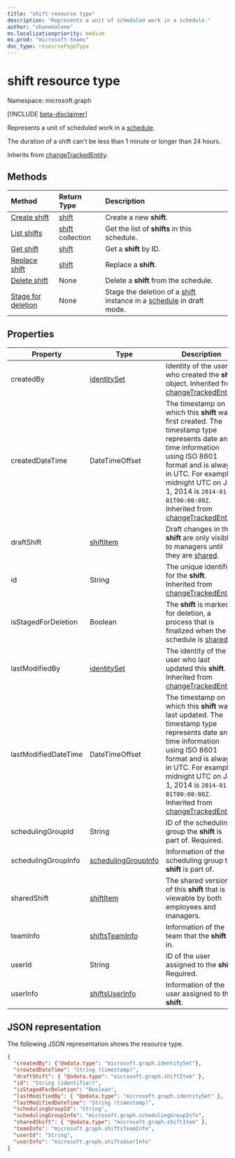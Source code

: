 ```yaml
---
title: "shift resource type"
description: "Represents a unit of scheduled work in a schedule."
author: "shanemalone"
ms.localizationpriority: medium
ms.prod: "microsoft-teams"
doc_type: resourcePageType
---
```


# shift resource type

Namespace: microsoft.graph

[!INCLUDE [beta-disclaimer](../../includes/beta-disclaimer.md)]

Represents a unit of scheduled work in a [schedule](schedule.md).

The duration of a shift can't be less than 1 minute or longer than 24 hours.

Inherits from [changeTrackedEntity](../resources/changetrackedentity.md).

## Methods

| Method                                                              | Return Type                  | Description                                                                                                  |
| :------------------------------------------------------------------ | :--------------------------- | :----------------------------------------------------------------------------------------------------------- |
| [Create shift](../api/schedule-post-shifts.md)                      | [shift](shift.md)            | Create a new **shift**.                                                                                      |
| [List shifts](../api/schedule-list-shifts.md)                       | [shift](shift.md) collection | Get the list of **shifts** in this schedule.                                                                 |
| [Get shift](../api/shift-get.md)                                    | [shift](shift.md)            | Get a **shift** by ID.                                                                                       |
| [Replace shift](../api/shift-put.md)                                | [shift](shift.md)            | Replace a **shift**.                                                                                         |
| [Delete shift](../api/shift-delete.md)                              | None                         | Delete a **shift** from the schedule.                                                                        |
| [Stage for deletion](../api/changetrackedentity-stagefordeletion.md)| None                         | Stage the deletion of a [shift](../resources/shift.md) instance in a [schedule](../resources/schedule.md) in draft mode.        |

## Properties

| Property             | Type                          | Description |
| -------------------- | ----------------------------- | ----------- |
| createdBy             | [identitySet](identityset.md)     | Identity of the user who created the **shift** object. Inherited from [changeTrackedEntity](../resources/changetrackedentity.md). |
| createdDateTime      | DateTimeOffset              | The timestamp on which this **shift** was first created. The timestamp type represents date and time information using ISO 8601 format and is always in UTC. For example, midnight UTC on Jan 1, 2014 is `2014-01-01T00:00:00Z`. Inherited from [changeTrackedEntity](../resources/changetrackedentity.md). |
| draftShift           | [shiftItem](shiftitem.md)     | Draft changes in the **shift** are only visible to managers until they are [shared](../api/schedule-share.md). |
| id                   | String                      | The unique identifier for the **shift**. Inherited from [changeTrackedEntity](../resources/changetrackedentity.md). |
| isStagedForDeletion   | Boolean                           | The **shift** is marked for deletion, a process that is finalized when the schedule is [shared](../api/schedule-share.md). |
| lastModifiedBy       | [identitySet](identityset.md) | The identity of the user who last updated this **shift**. Inherited from [changeTrackedEntity](../resources/changetrackedentity.md). |
| lastModifiedDateTime | DateTimeOffset              | The timestamp on which this **shift** was last updated. The timestamp type represents date and time information using ISO 8601 format and is always in UTC. For example, midnight UTC on Jan 1, 2014 is `2014-01-01T00:00:00Z`. Inherited from [changeTrackedEntity](../resources/changetrackedentity.md). |
| schedulingGroupId    | String                      | ID of the scheduling group the **shift** is part of. Required. |
| schedulingGroupInfo  | [schedulingGroupInfo](schedulinggroupinfo.md)  | Information of the scheduling group the **shift** is part of. |
| sharedShift          | [shiftItem](shiftitem.md)     | The shared version of this **shift** that is viewable by both employees and managers. |
| teamInfo             | [shiftsTeamInfo](shiftsteaminfo.md)                  | Information of the team that the **shift** is in. |
| userId               | String                      | ID of the user assigned to the **shift**. Required. |
| userInfo             | [shiftsUserInfo](shiftsuserinfo.md)                  | Information of the user assigned to the **shift**. |

## JSON representation

The following JSON representation shows the resource type.

<!-- {
  "blockType": "resource",
  "keyProperty": "id",
  "@odata.type": "microsoft.graph.shift",
   "baseType":"microsoft.graph.changeTrackedEntity"
}-->

```json
{
  "createdBy": {"@odata.type": "microsoft.graph.identitySet"},
  "createdDateTime": "String (timestamp)",
  "draftShift": { "@odata.type": "microsoft.graph.shiftItem" },
  "id": "String (identifier)",
  "isStagedForDeletion": "Boolean",
  "lastModifiedBy": { "@odata.type": "microsoft.graph.identitySet" },
  "lastModifiedDateTime": "String (timestamp)",
  "schedulingGroupId": "String",
  "schedulingGroupInfo": "microsoft.graph.schedulingGroupInfo",
  "sharedShift": { "@odata.type": "microsoft.graph.shiftItem" },
  "teamInfo": "microsoft.graph.shiftsTeamInfo",
  "userId": "String",
  "userInfo": "microsoft.graph.shiftsUserInfo"
}
```

<!-- uuid: 8fcb5dbc-d5aa-4681-8e31-b001d5168d79
2015-10-25 14:57:30 UTC -->

<!--
{
  "type": "#page.annotation",
  "description": "shift resource",
  "keywords": "",
  "section": "documentation",
  "tocPath": "",
  "suppressions": []
}
-->
